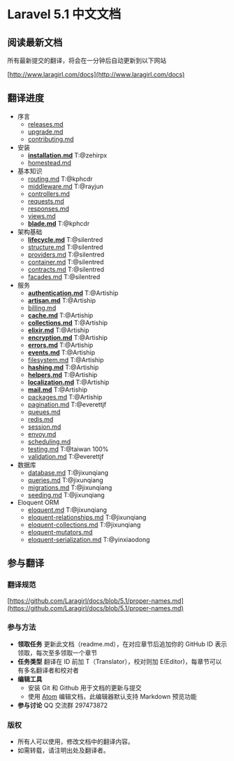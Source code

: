 # Laravel 5.1 中文文档

## 阅读最新文档

所有最新提交的翻译，将会在一分钟后自动更新到以下网站

[http://www.laragirl.com/docs](http://www.laragirl.com/docs)

## 翻译进度

- 序言
    - [releases.md](https://github.com/Laragirl/docs/blob/5.1/releases.md)
    - [upgrade.md](https://github.com/Laragirl/docs/blob/5.1/upgrade.md)
    - [contributing.md](https://github.com/Laragirl/docs/blob/5.1/contributions.md)
- 安装
    - [**installation.md**](https://github.com/Laragirl/docs/blob/5.1/installation.md) T:@zehirpx
    - [homestead.md](https://github.com/Laragirl/docs/blob/5.1/homestead.md)
- 基本知识
    - [routing.md](https://github.com/Laragirl/docs/blob/5.1/routing.md) T:@kphcdr
    - [middleware.md](https://github.com/Laragirl/docs/blob/5.1/middleware.md) T:@rayjun
    - [controllers.md](https://github.com/Laragirl/docs/blob/5.1/controllers.md)
    - [requests.md](https://github.com/Laragirl/docs/blob/5.1/requests.md)
    - [responses.md](https://github.com/Laragirl/docs/blob/5.1/responses.md)
    - [views.md](https://github.com/Laragirl/docs/blob/5.1/views.md)
    - [**blade.md**](https://github.com/Laragirl/docs/blob/5.1/blade.md) T:@kphcdr
- 架构基础
    - [**lifecycle.md**](https://github.com/Laragirl/docs/blob/5.1/lifecycle.md) T:@silentred
    - [structure.md](https://github.com/Laragirl/docs/blob/5.1/structure.md) T:@silentred
    - [providers.md](https://github.com/Laragirl/docs/blob/5.1/providers.md) T:@silentred
    - [container.md](https://github.com/Laragirl/docs/blob/5.1/container.md) T:@silentred
    - [contracts.md](https://github.com/Laragirl/docs/blob/5.1/contracts.md) T:@silentred
    - [facades.md](https://github.com/Laragirl/docs/blob/5.1/facades.md) T:@silentred
- 服务
    - [**authentication.md**](https://github.com/Laragirl/docs/blob/5.1/authentication.md) T:@Artiship
    - [**artisan.md**](https://github.com/Laragirl/docs/blob/5.1/artisan.md)  T:@Artiship
    - [billing.md](https://github.com/Laragirl/docs/blob/5.1/billing.md)
    - [**cache.md**](https://github.com/Laragirl/docs/blob/5.1/cache.md)  T:@Artiship
    - [**collections.md**](https://github.com/Laragirl/docs/blob/5.1/collections.md) T:@Artiship
    - [**elixir.md**](https://github.com/Laragirl/docs/blob/5.1/elixir.md) T:@Artiship
    - [**encryption.md**](https://github.com/Laragirl/docs/blob/5.1/encryption.md) T:@Artiship
    - [**errors.md**](https://github.com/Laragirl/docs/blob/5.1/errors.md) T:@Artiship
    - [**events.md**](https://github.com/Laragirl/docs/blob/5.1/events.md) T:@Artiship
    - [filesystem.md](https://github.com/Laragirl/docs/blob/5.1/filesystem.md) T:@Artiship
    - [**hashing.md**](https://github.com/Laragirl/docs/blob/5.1/hashing.md) T:@Artiship
    - [**helpers.md**](https://github.com/Laragirl/docs/blob/5.1/helpers.md) T:@Artiship
    - [**localization.md**](https://github.com/Laragirl/docs/blob/5.1/localization.md) T:@Artiship
    - [**mail.md**](https://github.com/Laragirl/docs/blob/5.1/mail.md) T:@Artiship
    - [packages.md](https://github.com/Laragirl/docs/blob/5.1/packages.md) T:@Artiship
    - [pagination.md](https://github.com/Laragirl/docs/blob/5.1/pagination.md) T:@everettjf
    - [queues.md](https://github.com/Laragirl/docs/blob/5.1/queues.md)
    - [redis.md](https://github.com/Laragirl/docs/blob/5.1/redis.md)
    - [session.md](https://github.com/Laragirl/docs/blob/5.1/session.md)
    - [envoy.md](https://github.com/Laragirl/docs/blob/5.1/envoy.md)
    - [scheduling.md](https://github.com/Laragirl/docs/blob/5.1/scheduling.md)
    - [testing.md](https://github.com/Laragirl/docs/blob/5.1/testing.md) T:@taiwan 100%
    - [validation.md](https://github.com/Laragirl/docs/blob/5.1/validation.md) T:@everettjf
- 数据库
    - [database.md](https://github.com/Laragirl/docs/blob/5.1/database.md)  T:@jixunqiang
    - [queries.md](https://github.com/Laragirl/docs/blob/5.1/queries.md) T:@jixunqiang
    - [migrations.md](https://github.com/Laragirl/docs/blob/5.1/migrations.md) T:@jixunqiang
    - [seeding.md](https://github.com/Laragirl/docs/blob/5.1/seeding.md) T:@jixunqiang
- Eloquent ORM
    - [eloquent.md](https://github.com/Laragirl/docs/blob/5.1/eloquent.md)  T:@jixunqiang
    - [eloquent-relationships.md](https://github.com/Laragirl/docs/blob/5.1/eloquent-relationships.md)  T:@jixunqiang
    - [eloquent-collections.md](https://github.com/Laragirl/docs/blob/5.1/eloquent-collections.md)  T:@jixunqiang
    - [eloquent-mutators.md](https://github.com/Laragirl/docs/blob/5.1/eloquent-mutators.md)  
    - [eloquent-serialization.md](https://github.com/Laragirl/docs/blob/5.1/eloquent-serialization.md)  T:@yinxiaodong

## 参与翻译

### 翻译规范

[https://github.com/Laragirl/docs/blob/5.1/proper-names.md](https://github.com/Laragirl/docs/blob/5.1/proper-names.md)

### 参与方法

- **领取任务** 更新此文档（readme.md），在对应章节后追加你的 GitHub ID 表示领取，每次至多领取一个章节
- **任务类型** 翻译在 ID 前加 T（Translator），校对则加 E(Editor)，每章节可以有多名翻译者和校对者
- **编辑工具**
  - 安装 Git 和 Github 用于文档的更新与提交
  - 使用 [Atom](https://atom.io) 编辑文档，此编辑器默认支持 Markdown 预览功能
- **参与讨论** QQ 交流群 297473872


### 版权

- 所有人可以使用，修改文档中的翻译内容。
- 如需转载，请注明出处及翻译者。
